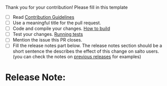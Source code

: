 Thank you for your contribution!
Please fill in this template

- [ ] Read [Contribution Guidelines](https://github.com/salto-io/salto/blob/master/docs/contributing.md#contributing)
- [ ] Use a meaningful title for the pull request.
- [ ] Code and compile your changes. [How to build](https://github.com/salto-io/salto#building-from-source )
- [ ] Test your changes. [Running tests](https://github.com/salto-io/salto#running-tests)
- [ ] Mention the issue this PR closes.
- [ ] Fill the release notes part below. The release notes section should be a short sentence the describes the effect of this change on salto users. (you can check the notes on [previous releases](https://github.com/salto-io/salto/releases) for examples)

# Release Note:


